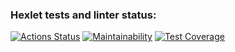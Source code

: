 ### Hexlet tests and linter status:
[![Actions Status](https://github.com/kutoline/backend-project-46/workflows/hexlet-check/badge.svg)](https://github.com/kutoline/backend-project-46/actions)
[![Maintainability](https://api.codeclimate.com/v1/badges/1578ea9899920e08ff20/maintainability)](https://codeclimate.com/github/kutoline/backend-project-46/maintainability)
[![Test Coverage](https://api.codeclimate.com/v1/badges/1578ea9899920e08ff20/test_coverage)](https://codeclimate.com/github/kutoline/backend-project-46/test_coverage)